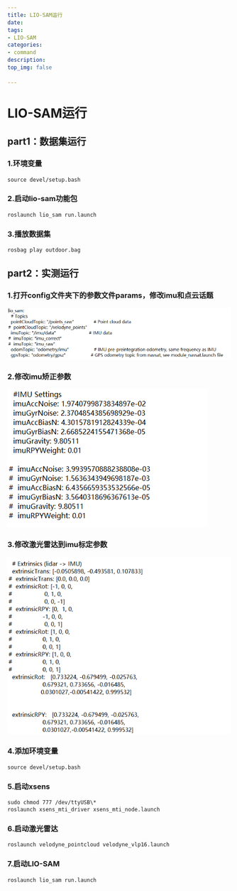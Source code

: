 ```yaml
---
title: LIO-SAM运行
date:
tags: 
- LIO-SAM
categories:
- command
description:
top_img: false

---
```


# LIO-SAM运行

## part1：数据集运行

### 1.环境变量

```shell
source devel/setup.bash
```

### 2.启动lio-sam功能包

```shell
roslaunch lio_sam run.launch
```

### 3.播放数据集

```shell
rosbag play outdoor.bag
```



## part2：实测运行

### 1.打开config文件夹下的参数文件params，修改imu和点云话题

![10 sam:  \# Topics  pointCloudTopic: "/points raw"  \# pointCloudTopic: "/velodyne_points"  imuTopic: "/imu/data"  \# imuTopic: "imu correct"  \# imuTopic: "imu raw"  odomTopic: "odometry/imu"  gpsTopic: "odometry/gpsz"  \# Point cloud data  \# IMIJ data  \# IMIJ pre-preintegration odometry, same frequency as IMIJ  \# GPS odometry topic from navsat, see module navsat.launch file ](media/e26b16e4dfa08f27a6be90000c53f58e.png)



### 2.修改imu矫正参数

![\#IMU Settings  imuAccNoise: 1.9740799873834897e-02  imuGyrNoise: 2,3704854385698929+03  imuAccBiasN: 4.3015781912824339+04  imuGyrBiasN: 2.6685224155471368+05  imuGravity: 9.80511  imuRPYWeight: 0.01  imuAccNoise: 3,9939570888238808+03  imuGyrNoise: 1.5636343949698187e-03  imuAccBiasN: 6,4356659353532566+05  imuGyrBiasN: 3.5640318696367613e-05  imuGravity: 9.80511  imuRPYWeight: 0.01 ](media/d46f4d8198bf146ef7995d5708b2b454.png)



### 3.修改激光雷达到imu标定参数

![[png]](media/dbebbbdaf4c6e4278a0ac2e62db89a81.png)



### 4.添加环境变量

```shell
source devel/setup.bash
```



### 5.启动xsens

```shell
sudo chmod 777 /dev/ttyUSB\*
roslaunch xsens_mti_driver xsens_mti_node.launch
```



### 6.启动激光雷达

```shell
roslaunch velodyne_pointcloud velodyne_vlp16.launch
```



### 7.启动LIO-SAM

```shell
roslaunch lio_sam run.launch
```



